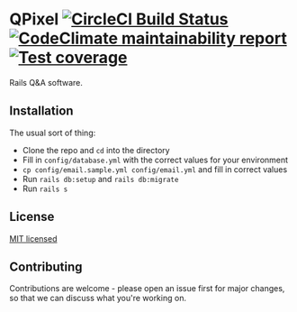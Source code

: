 # QPixel [![CircleCI Build Status](https://circleci.com/gh/ArtOfCode-/qpixel.svg?style=svg)](https://circleci.com/gh/ArtOfCode-/qpixel) [![CodeClimate maintainability report](https://codeclimate.com/github/ArtOfCode-/qpixel/badges/gpa.svg)](https://codeclimate.com/github/ArtOfCode-/qpixel) [![Test coverage](https://coveralls.io/repos/github/ArtOfCode-/qpixel/badge.svg?branch=master)](https://coveralls.io/github/ArtOfCode-/qpixel?branch=master)
Rails Q&A software.

## Installation
The usual sort of thing:

 * Clone the repo and `cd` into the directory
 * Fill in `config/database.yml` with the correct values for your environment
 * `cp config/email.sample.yml config/email.yml` and fill in correct values
 * Run `rails db:setup` and `rails db:migrate`
 * Run `rails s`

## License
[MIT licensed](https://github.com/ArtOfCode-/qpixel/blob/master/LICENSE)

## Contributing
Contributions are welcome - please open an issue first for major changes, so that we can discuss what you're working on.
